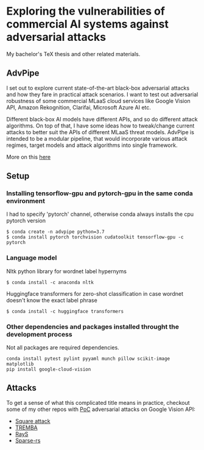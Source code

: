# Exploring the vulnerabilities of commercial AI systems against adversarial attacks
My bachelor's TeX thesis and other related materials.

## AdvPipe
I set out to explore current state-of-the-art black-box adversarial attacks and how they fare in practical attack scenarios. I want to test out adversarial robustness of some commercial MLaaS cloud services like Google Vision API, Amazon Rekognition, Clarifai, Microsoft Azure AI etc.

Different black-box AI models have different APIs, and so do different attack algorithms. On top of that, I have some ideas how to tweak/change current attacks to better suit the APIs of different MLaaS threat models. AdvPipe is intended to be a modular pipeline, that would incorporate various attack regimes, target models and attack algorithms into single framework.

More on this [here](adv-pipe.md)


## Setup

### Installing tensorflow-gpu and pytorch-gpu in the same conda environment
I had to specify 'pytorch' channel, otherwise conda always installs the cpu pytorch version 
```
$ conda create -n advpipe python=3.7 
$ conda install pytorch torchvision cudatoolkit tensorflow-gpu -c pytorch
```

### Language model
Nltk python library for wordnet label hypernyms

```
$ conda install -c anaconda nltk 
```

Huggingface transformers for zero-shot classification in case wordnet doesn't know the exact label phrase

```
$ conda install -c huggingface transformers  
```

### Other dependencies and packages installed throught the development process
Not all packages are required dependencies.
```
conda install pytest pylint pyyaml munch pillow scikit-image matplotlib 
pip install google-cloud-vision
```



## Attacks

To get a sense of what this complicated title means in practice, checkout some of my other repos with [PoC](https://en.wikipedia.org/wiki/Proof_of_concept) adversarial attacks on Google Vision API:
- [Square attack](https://github.com/kubic71/square-attack)
- [TREMBA](https://github.com/kubic71/TREMBA)
- [RayS](https://github.com/kubic71/RayS)
- [Sparse-rs](https://github.com/kubic71/sparse-rs)


